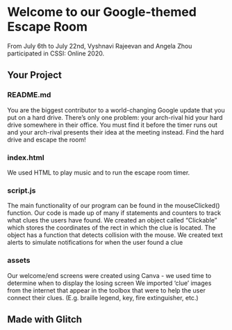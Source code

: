 Welcome to our Google-themed Escape Room
=================

From July 6th to July 22nd, Vyshnavi Rajeevan and Angela Zhou participated in CSSI: Online 2020.

Your Project
------------

### README.md

You are the biggest contributor to a world-changing Google update that you put on a hard drive. There’s only one problem: your arch-rival hid your hard drive somewhere in their office. You must find it before the timer runs out and your arch-rival presents their idea at the meeting instead. Find the hard drive and escape the room!

### index.html
We used HTML to play music and to run the escape room timer.

### script.js
The main functionality of our program can be found in the mouseClicked() function. 
Our code is made up of many if statements and counters to track what clues the users have found.
We created an object called “Clickable” which stores the coordinates of the rect in which the clue is located. The object has a function that detects collision with the mouse.
We created text alerts to simulate notifications for when the user found a clue

### assets
Our welcome/end screens were created using Canva - we used time to determine when to display the losing screen
We imported ‘clue’ images from the internet that appear in the toolbox that were to help the user connect their clues. (E.g. braille legend, key, fire extinguisher, etc.)

## Made with Glitch
